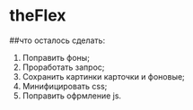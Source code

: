 # theFlex

##что осталось сделать:
1. Поправить фоны;
2. Проработать запрос;
3. Сохранить картинки карточки и фоновые;
4. Минифицировать css;
5. Поправить офрмление js.
